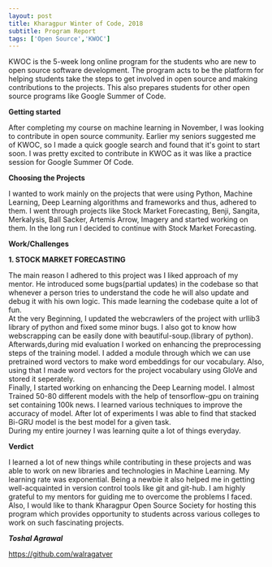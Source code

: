 ```yaml
---
layout: post
title: Kharagpur Winter of Code, 2018
subtitle: Program Report
tags: ['Open Source','KWOC']
---
```


KWOC is the 5-week long online program for the students who are new to
open source software development. The program acts to be the platform for
helping students take the steps to get involved in open source and making
contributions to the projects. This also prepares students for other open source
programs like Google Summer of Code.

**Getting started**

After completing my course on machine learning in November, I was looking to contribute in open source community. Earlier my seniors suggested me of KWOC, so I made a quick google search and found that it's goint to start soon. I was pretty excited to contribute in KWOC as it was like a practice session for Google Summer Of Code.

**Choosing the Projects**

I wanted to work mainly on the projects that were using Python, Machine Learning, Deep Learning algorithms and frameworks
and thus, adhered to them. I went through projects like Stock Market Forecasting, Benji, Sangita, Merkalysis, Ball Sacker, Artemis Arrow, Imagery and started working on them. In the long run I decided to continue with Stock Market Forecasting.

**Work/Challenges**

**1. STOCK MARKET FORECASTING**

The main reason I adhered to this project was I liked approach of my mentor. He introduced some bugs(partial updates) in the codebase so that whenever a person tries to understand the code he will also update and debug it with his own logic. This made learning the codebase quite a lot of fun.  
At the very Beginning, I updated the webcrawlers of the project with urllib3 library of python and fixed some minor bugs. I also got to know how webscrapping can be easily done with beautiful-soup.(library of python).  
Afterwards,during mid evaluation I worked on enhancing the preprocessing steps of the training model. I added a module through which we can use pretrained word vectors to make word embeddings for our vocabulary. Also, using that I made word vectors for the project vocabulary using GloVe and stored it seperately.   
Finally, I started working on enhancing the Deep Learning model. I almost Trained 50-80 different models with the help of tensorflow-gpu on training set containing 100k news. I learned various techniques to improve the accuracy of model. After lot of experiments I was able to find that stacked Bi-GRU model is the best model for a given task.   
During my entire journey I was learning quite a lot of things everyday.


**Verdict**

I learned a lot of new things while contributing in these projects and was able to
work on new libraries and technologies in Machine Learning. My learning rate was exponential. Being a newbie it also helped me in getting well-acquainted in version control tools like git and git-hub. I am highly grateful to my mentors for guiding me to overcome the problems I faced. Also, I would like to thank Kharagpur Open Source Society for hosting this program which provides opportunity to students across various colleges to work on such fascinating projects.


***Toshal Agrawal***

https://github.com/walragatver
